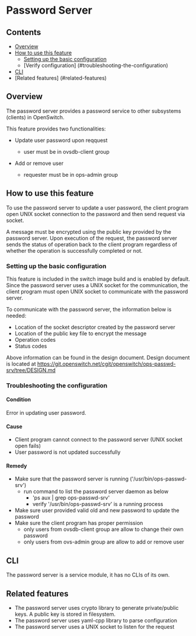 # Password Server

## Contents
- [Overview](#overview)
- [How to use this feature](#how-to-use-this-feature)
    - [Setting up the basic configuration](#setting-up-the-basic-configuration)
    - [Verify configuration] (#troubleshooting-the-configuration)
- [CLI](#cli)
- [Related features] (#related-features)

## Overview
The password server provides a password service to other subsystems (clients) in
OpenSwitch.

This feature provides two functionalities:

- Update user password upon reqquest
  - user must be in ovsdb-client group

- Add or remove user
  - requester must be in ops-admin group

## How to use this feature
To use the password server to update a user password, the client program
open UNIX socket connection to the password and then send request via socket.

A message must be encrypted using the public key provided by the password server.
Upon execution of the request, the password server sends the status
of operation back to the client program regardless of whether the operation is
successfully completed or not.

### Setting up the basic configuration

This feature is included in the switch image build and is enabled by default.
Since the password server uses a UNIX socket for the communication, the client
program must open UNIX socket to communicate with the password server.

To communicate with the password server, the information below is needed:
- Location of the socket descriptor created by the password server
- Location of the public key file to encrypt the message
- Operation codes
- Status codes

Above information can be found in the design document.  Design document is
located at https://git.openswitch.net/cgit/openswitch/ops-passwd-srv/tree/DESIGN.md

### Troubleshooting the configuration

#### Condition
Error in updating user password.
#### Cause
- Client program cannot connect to the password server (UNIX socket open fails)
- User password is not updated successfully
#### Remedy
- Make sure that the password server is running ('/usr/bin/ops-passwd-srv')
    - run command to list the password server daemon as below
      - 'ps aux | grep ops-passwd-srv'
      - verify '/usr/bin/ops-passwd-srv' is a running process
- Make sure user provided valid old and new password to update the password
- Make sure the client program has proper permission
    - only users from ovsdb-client group are allow to change their own password
    - only users from ovs-admin group are allow to add or remove user

## CLI
The password server is a service module, it has no CLIs of its own.

## Related features
- The password server uses crypto library to generate private/public keys.  A public
key is stored in filesystem.
- The password server uses yaml-cpp library to parse configuration
- The password server uses a UNIX socket to listen for the request